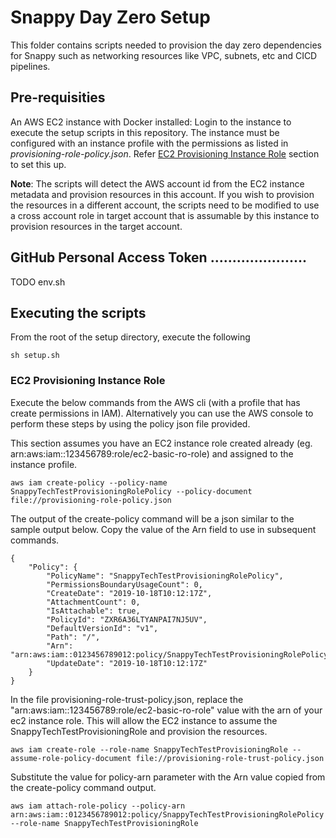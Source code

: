 # Snappy Day Zero Setup

This folder contains scripts needed to provision the day zero dependencies for Snappy such as networking resources like VPC, subnets, etc and CICD pipelines.

## Pre-requisities

An AWS EC2 instance with Docker installed:
Login to the instance to execute the setup scripts in this repository. The instance must be configured with an instance profile with the permissions as listed in _provisioning-role-policy.json_. Refer [EC2 Provisioning Instance Role](#EC2-Provisioning-Instance-Role) section to set this up.

**Note**: The scripts will detect the AWS account id from the EC2 instance metadata and provision resources in this account. If you wish to provision the resources in a different account, the scripts need to be modified to use a cross account role in target account that is assumable by this instance to provision resources in the target account.

## GitHub Personal Access Token ......................

TODO env.sh

## Executing the scripts

From the root of the setup directory, execute the following

```
sh setup.sh

```

### EC2 Provisioning Instance Role

Execute the below commands from the AWS cli (with a profile that has create permissions in IAM). Alternatively you can use the AWS console to perform these steps by using the policy json file provided.

This section assumes you have an EC2 instance role created already (eg. arn:aws:iam::123456789:role/ec2-basic-ro-role) and assigned to the instance profile.

```
aws iam create-policy --policy-name SnappyTechTestProvisioningRolePolicy --policy-document file://provisioning-role-policy.json
```

The output of the create-policy command will be a json similar to the sample output below. Copy the value of the Arn field to use in subsequent commands.

```
{
    "Policy": {
        "PolicyName": "SnappyTechTestProvisioningRolePolicy",
        "PermissionsBoundaryUsageCount": 0,
        "CreateDate": "2019-10-18T10:12:17Z",
        "AttachmentCount": 0,
        "IsAttachable": true,
        "PolicyId": "ZXR6A36LTYANPAI7NJ5UV",
        "DefaultVersionId": "v1",
        "Path": "/",
        "Arn": "arn:aws:iam::0123456789012:policy/SnappyTechTestProvisioningRolePolicy",
        "UpdateDate": "2019-10-18T10:12:17Z"
    }
}
```

In the file provisioning-role-trust-policy.json, replace the "arn:aws:iam::123456789:role/ec2-basic-ro-role" value with the arn of your ec2 instance role. This will allow the EC2 instance to assume the SnappyTechTestProvisioningRole and provision the resources.

```
aws iam create-role --role-name SnappyTechTestProvisioningRole --assume-role-policy-document file://provisioning-role-trust-policy.json

```

Substitute the value for policy-arn parameter with the Arn value copied from the create-policy command output.

```
aws iam attach-role-policy --policy-arn arn:aws:iam::0123456789012:policy/SnappyTechTestProvisioningRolePolicy --role-name SnappyTechTestProvisioningRole

```
